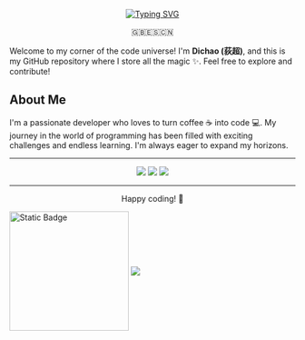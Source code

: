 <!--
**DWMMI/DWMMI** is a ✨ _special_ ✨ repository because its `README.md` (this file) appears on your GitHub profile.

Here are some ideas to get you started:

- 🔭 I’m currently working on ...
- 🌱 I’m currently learning ...
- 👯 I’m looking to collaborate on ...
- 🤔 I’m looking for help with ...
- 💬 Ask me about ...
- 📫 How to reach me: ...
- 😄 Pronouns: ...
- ⚡ Fun fact: ...
-->
<p align="center">
<a href="https://git.io/typing-svg"><img src="https://readme-typing-svg.demolab.com?font=Fira+Code&weight=500&size=19&pause=1000&color=21FF00&background=000000&center=true&repeat=false&random=false&width=500&lines=Hello%2C+World!+%F0%9F%91%8B+%C2%A1Hola%2C+Mundo!+%F0%9F%8C%90+%E4%BD%A0%E5%A5%BD%EF%BC%8C%E4%B8%96%E7%95%8C%EF%BC%81" alt="Typing SVG" /></a>
</p>

<p align="center">
🇬🇧🇪🇸🇨🇳
</p>

Welcome to my corner of the code universe! I'm **Dichao (荻超)**, and this is my GitHub repository where I store all the magic ✨. Feel free to explore and contribute!

## About Me

I'm a passionate developer who loves to turn coffee ☕️ into code 💻. My journey in the world of programming has been filled with exciting challenges and endless learning. I'm always eager to expand my horizons.

---
<p align="center">
  <img src ="https://github-readme-stats.vercel.app/api?username=DWMMI&show_icons=true&count_private=true&theme=merko&hide_border=true&bg_color=00000000&hide_rank=true">
  <img src ="https://github-readme-stats.vercel.app/api/top-langs/?username=DWMMI&layout=compact&hide_border=true&theme=merko&bg_color=00000000&langs_count=8">
  <img src ="https://github-readme-streak-stats.herokuapp.com/?user=DWMMI&theme=merko&hide_border=true&background=FFFFFF00">
</p>
<!-- https://github.com/anuraghazra/github-readme-stats#github-readme-stats -->

---

<p align="center"> Happy coding! 🚀 </p>

<!--Contador-->
 
   <img alt="Static Badge" align="center" src="https://img.shields.io/badge/%F0%9D%9A%85%F0%9D%99%B8%F0%9D%9A%82%F0%9D%99%B8%F0%9D%9A%83%F0%9D%99%BE%F0%9D%9A%81%20%F0%9D%99%B2%F0%9D%99%BE%F0%9D%9A%84%F0%9D%99%BD%F0%9D%9A%83%20-black?style=flat-square&logo=github&logoColor=1BFF00&link=https%3A%2F%2Fhub.docker.com%2Fu%2Falumnodam" width="210">
    <img src="https://profile-counter.glitch.me/{DWMMI}/count.svg" align="center"/>
 



